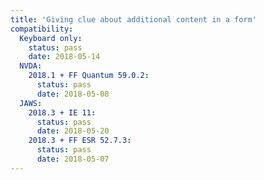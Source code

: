 ```yaml
---
title: 'Giving clue about additional content in a form'
compatibility:
  Keyboard only:
    status: pass
    date: 2018-05-14
  NVDA:
    2018.1 + FF Quantum 59.0.2:
      status: pass
      date: 2018-05-08
  JAWS:
    2018.3 + IE 11:
      status: pass
      date: 2018-05-20
    2018.3 + FF ESR 52.7.3:
      status: pass
      date: 2018-05-07
---
```

